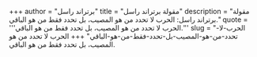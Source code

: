+++
author = "برتراند راسل"
title = "مقولة برتراند راسل"
description = "مقولة برتراند راسل: الحرب لا تحدد من هو المصيب، بل تحدد فقط من هو الباقي."
quote = '''الحرب لا تحدد من هو المصيب، بل تحدد فقط من هو الباقي.''' 
slug = "الحرب-لا-تحدد-من-هو-المصيب-بل-تحدد-فقط-من-هو-الباقي"
+++
الحرب لا تحدد من هو المصيب، بل تحدد فقط من هو الباقي.
